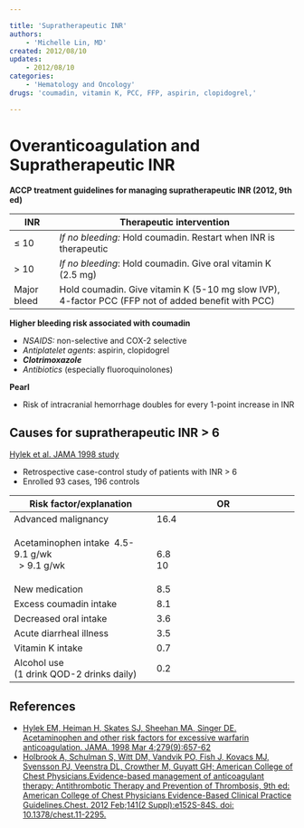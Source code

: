 ```yaml
---

title: 'Supratherapeutic INR'
authors:
    - 'Michelle Lin, MD'
created: 2012/08/10
updates:
    - 2012/08/10
categories:
    - 'Hematology and Oncology'
drugs: 'coumadin, vitamin K, PCC, FFP, aspirin, clopidogrel,'

---
```



# Overanticoagulation and Supratherapeutic INR

**ACCP treatment guidelines for managing supratherapeutic INR (2012, 9th ed)**

| **INR**     | **Therapeutic intervention**  |
|-------------|-------------------------------|
| ≤ 10        | *If no bleeding:* Hold <span class="drug">coumadin</span>. Restart when INR is therapeutic  |
| &gt; 10     | *If no bleeding*: Hold <span class="drug">coumadin</span>. Give oral <span class="drug">vitamin K</span> (2.5 mg) |
| Major bleed | Hold <span class="drug">coumadin</span>. Give <span class="drug">vitamin K</span> (5-10 mg slow IVP), 4-factor <span class="drug">PCC</span> (<span class="drug">FFP</span> not of added benefit with <span class="drug">PCC</span>) |

**Higher bleeding risk associated with coumadin**

-   *NSAIDS:* non-selective and COX-2 selective
-   *Antiplatelet agents*: <span class="drug">aspirin</span>, <span class="drug">clopidogrel</span>
-   ***Clotrimoxazole***
-   *Antibiotics* (especially fluoroquinolones)

**Pearl**

-   Risk of intracranial hemorrhage doubles for every 1-point increase in INR

## Causes for supratherapeutic INR &gt; 6

[Hylek et al. JAMA 1998 study](https://www.ncbi.nlm.nih.gov/pubmed/9496982)

-   Retrospective case-control study of patients with INR &gt; 6
-   Enrolled 93 cases, 196 controls

<table>
<colgroup>
<col width="50%" />
<col width="50%" />
</colgroup>
<thead>
<tr class="header">
<th><strong>Risk factor/explanation</strong></th>
<th><strong>OR</strong></th>
</tr>
</thead>
<tbody>
<tr class="odd">
<td>Advanced malignancy</td>
<td>16.4</td>
</tr>
<tr class="even">
<td><strong></strong>
<p><span class="drug">Acetaminophen</span> intake  4.5-9.1 g/wk<br />
  &gt; 9.1 g/wk</p></td>
<td><br />
6.8<br />
10</td>
</tr>
<tr class="odd">
<td>New medication</td>
<td>8.5</td>
</tr>
<tr class="even">
<td>Excess <span class="drug">coumadin</span> intake</td>
<td>8.1</td>
</tr>
<tr class="odd">
<td>Decreased oral intake</td>
<td>3.6</td>
</tr>
<tr class="even">
<td>Acute diarrheal illness</td>
<td>3.5</td>
</tr>
<tr class="odd">
<td>Vitamin K intake</td>
<td>0.7</td>
</tr>
<tr class="even">
<td>Alcohol use<br />
(1 drink QOD-2 drinks daily)</td>
<td>0.2</td>
</tr>
</tbody>
</table>

## References

-   [Hylek EM, Heiman H, Skates SJ, Sheehan MA, Singer DE. Acetaminophen and other risk factors for excessive warfarin anticoagulation. JAMA. 1998 Mar 4;279(9):657-62](https://www.ncbi.nlm.nih.gov/pubmed/9496982)
-   [Holbrook A, Schulman S, Witt DM, Vandvik PO, Fish J, Kovacs MJ, Svensson PJ, Veenstra DL, Crowther M, Guyatt GH; American College of Chest Physicians.Evidence-based management of anticoagulant therapy: Antithrombotic Therapy and Prevention of Thrombosis, 9th ed: American College of Chest Physicians Evidence-Based Clinical Practice Guidelines.Chest. 2012 Feb;141(2 Suppl):e152S-84S. doi: 10.1378/chest.11-2295.](https://www.ncbi.nlm.nih.gov/pubmed/22315259)
